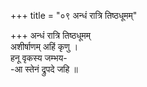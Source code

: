 +++
title = "०९ अन्धं रात्रि तिष्ठधूमम्"

+++
अन्धं रात्रि तिष्ठधूमम्  
अशीर्षाणम् अहिं कृणु ।  
हनू वृकस्य जम्भय-  
-आ स्तेनं द्रुपदे जहि ॥